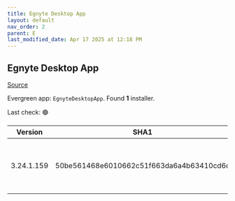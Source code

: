 ```yaml
---
title: Egnyte Desktop App
layout: default
nav_order: 2
parent: E
last_modified_date: Apr 17 2025 at 12:18 PM
---
```


## Egnyte Desktop App

[Source](https://www.egnyte.com/solutions/sharing-collaboration)

Evergreen app: `EgnyteDesktopApp`. Found **1** installer.

Last check: 🟢

| Version    | SHA1                                     | Type | URI                                                                                                                                                                                      |
| ---------- | ---------------------------------------- | ---- | ---------------------------------------------------------------------------------------------------------------------------------------------------------------------------------------- |
| 3.24.1.159 | 50be561468e6010662c51f663da6a4b63410cd6c | msi  | [https://egnyte-cdn.egnyte.com/egnytedrive/win/en-us/3.24.1/EgnyteDesktopApp_3.24.1_159.msi](https://egnyte-cdn.egnyte.com/egnytedrive/win/en-us/3.24.1/EgnyteDesktopApp_3.24.1_159.msi) |
